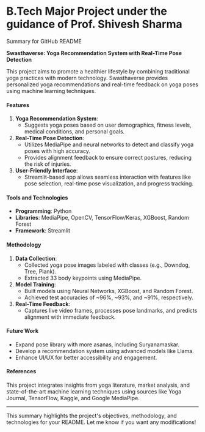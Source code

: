 <h1>B.Tech Major Project under the guidance of Prof. Shivesh Sharma</h1>
Summary for GitHub README

**Swasthaverse: Yoga Recommendation System with Real-Time Pose Detection**

This project aims to promote a healthier lifestyle by combining traditional yoga practices with modern technology. Swasthaverse provides personalized yoga recommendations and real-time feedback on yoga poses using machine learning techniques.

#### Features
1. **Yoga Recommendation System**:
   - Suggests yoga poses based on user demographics, fitness levels, medical conditions, and personal goals.
2. **Real-Time Pose Detection**:
   - Utilizes MediaPipe and neural networks to detect and classify yoga poses with high accuracy.
   - Provides alignment feedback to ensure correct postures, reducing the risk of injuries.
3. **User-Friendly Interface**:
   - Streamlit-based app allows seamless interaction with features like pose selection, real-time pose visualization, and progress tracking.

#### Tools and Technologies
- **Programming**: Python
- **Libraries**: MediaPipe, OpenCV, TensorFlow/Keras, XGBoost, Random Forest
- **Framework**: Streamlit

#### Methodology
1. **Data Collection**:
   - Collected yoga pose images labeled with classes (e.g., Downdog, Tree, Plank).
   - Extracted 33 body keypoints using MediaPipe.
2. **Model Training**:
   - Built models using Neural Networks, XGBoost, and Random Forest.
   - Achieved test accuracies of ~96%, ~93%, and ~91%, respectively.
3. **Real-Time Feedback**:
   - Captures live video frames, processes pose landmarks, and predicts alignment with immediate feedback.

#### Future Work
- Expand pose library with more asanas, including Suryanamaskar.
- Develop a recommendation system using advanced models like Llama.
- Enhance UI/UX for better accessibility and engagement.

#### References
This project integrates insights from yoga literature, market analysis, and state-of-the-art machine learning techniques using sources like Yoga Journal, TensorFlow, Kaggle, and Google MediaPipe.

---

This summary highlights the project's objectives, methodology, and technologies for your README. Let me know if you want any modifications!
